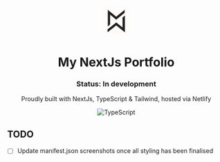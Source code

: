 <p align="center">
  <img src="public/images/logo.png" height="72" width="72" />
</p>

<h1 align="center">
  My NextJs Portfolio
</h1>
<h3 align="center">
  Status: In development
</h3>
<p align="center">
  Proudly built with NextJs, TypeScript & Tailwind, hosted via Netlify
</p>

<p align="center">
  <img alt="TypeScript" src="https://img.shields.io/npm/types/typescript" />
</p>

## TODO

- [ ] Update manifest.json screenshots once all styling has been finalised
